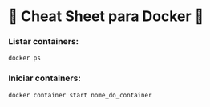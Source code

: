 <div>
  <h1>🐋 Cheat Sheet para Docker 🐋</h1>
</div>

<h3>Listar containers:</h3>

```
docker ps
```

<h3>Iniciar containers:</h3>

```
docker container start nome_do_container 
```
